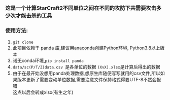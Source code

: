### 这是一个计算StarCraft2不同单位之间在不同的攻防下共需要攻击多少次才能击杀的工具
### 使用方法:
1. `git clone `
2. 此项目依赖于 panda 库,建议用anaconda创建Python环境, Python3.8以上版本
3. 诺无conda环境,`pip install panda `
4. `data/sc(P/T/Z)data.csv `是各单位的数据 `(XvX).xlsx`是计算后得出的数据
5. 由于在最开始没想用panda处理数据,想原生库随便写写就用的csv文件,所以如果版本更新了需要变动单位数据,需要注意文件保持格式得要UTF-8不然会报错  
这点以后会转成xlsx(有生之年)